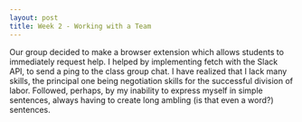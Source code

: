 ```yaml
---
layout: post
title: Week 2 - Working with a Team
---
```


Our group decided to make a browser extension which allows students to immediately request help. I helped by implementing fetch with the Slack API, to send a ping to the class group chat. I have realized that I lack many skills, the principal one being negotiation skills for the successful division of labor. Followed, perhaps, by my inability to express myself in simple sentences, always having to create long ambling (is that even a word?) sentences.
